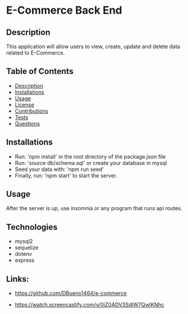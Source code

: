 # E-Commerce Back End

  ## Description
  This application will allow users to view, create, update and delete data related to E-Commerce.
  ## Table of Contents
  - [Description](#Description)
  - [Installations](#Installations)
  - [Usage](#Usage)
  - [License](#License)
  - [Contributions](#Contributions)
  - [Tests](#Tests)
  - [Questions](#Questions)
  ## Installations
  - Run: 'npm install' in the root directory of the package.json file 
  - Run: 'source db/schema.sql' or create your database in mysql 
  - Seed your data with: 'npm run seed' 
  - Finally, run: 'npm start' to start the server.   
  ## Usage
  After the server is up, use insomnia or any program that runs api routes. 

  ## Technologies
  - mysql2
  - sequelize
  - dotenv
  - express

  
  ## Links:

  - https://github.com/DBueno1464/e-commerce

  - https://watch.screencastify.com/v/0iZ0ADV3SdlW7QwlKNhc


  
